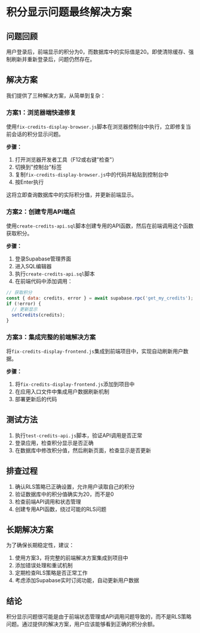# 积分显示问题最终解决方案

## 问题回顾

用户登录后，前端显示的积分为0，而数据库中的实际值是20。即使清除缓存、强制刷新并重新登录后，问题仍然存在。

## 解决方案

我们提供了三种解决方案，从简单到复杂：

### 方案1：浏览器端快速修复

使用`fix-credits-display-browser.js`脚本在浏览器控制台中执行，立即修复当前会话的积分显示问题。

**步骤：**
1. 打开浏览器开发者工具（F12或右键"检查"）
2. 切换到"控制台"标签
3. 复制`fix-credits-display-browser.js`中的代码并粘贴到控制台中
4. 按Enter执行

这将立即查询数据库中的实际积分值，并更新前端显示。

### 方案2：创建专用API端点

使用`create-credits-api.sql`脚本创建专用的API函数，然后在前端调用这个函数获取积分。

**步骤：**
1. 登录Supabase管理界面
2. 进入SQL编辑器
3. 执行`create-credits-api.sql`脚本
4. 在前端代码中添加调用：

```javascript
// 获取积分
const { data: credits, error } = await supabase.rpc('get_my_credits');
if (!error) {
  // 更新显示
  setCredits(credits);
}
```

### 方案3：集成完整的前端解决方案

将`fix-credits-display-frontend.js`集成到前端项目中，实现自动刷新用户数据。

**步骤：**
1. 将`fix-credits-display-frontend.js`添加到项目中
2. 在应用入口文件中集成用户数据刷新机制
3. 部署更新后的代码

## 测试方法

1. 执行`test-credits-api.js`脚本，验证API调用是否正常
2. 登录应用，检查积分显示是否正确
3. 在数据库中修改积分值，然后刷新页面，检查显示是否更新

## 排查过程

1. 确认RLS策略已正确设置，允许用户读取自己的积分
2. 验证数据库中的积分值确实为20，而不是0
3. 检查前端API调用和状态管理
4. 创建专用API函数，绕过可能的RLS问题

## 长期解决方案

为了确保长期稳定性，建议：

1. 使用方案3，将完整的前端解决方案集成到项目中
2. 添加错误处理和重试机制
3. 定期检查RLS策略是否正常工作
4. 考虑添加Supabase实时订阅功能，自动更新用户数据

## 结论

积分显示问题很可能是由于前端状态管理或API调用问题导致的，而不是RLS策略问题。通过提供的解决方案，用户应该能够看到正确的积分余额。